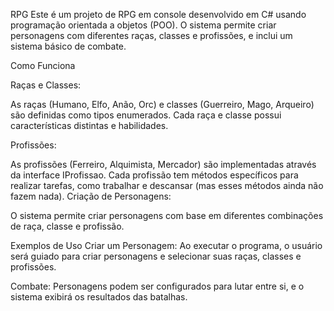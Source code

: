 RPG
Este é um projeto de RPG em console desenvolvido em C# usando programação orientada a objetos (POO). O sistema permite criar personagens com diferentes raças, classes e profissões, e inclui um sistema básico de combate.
 
Como Funciona

Raças e Classes:

As raças (Humano, Elfo, Anão, Orc) e classes (Guerreiro, Mago, Arqueiro) são definidas como tipos enumerados.
Cada raça e classe possui características distintas e habilidades.

Profissões:

As profissões (Ferreiro, Alquimista, Mercador) são implementadas através da interface IProfissao.
Cada profissão tem métodos específicos para realizar tarefas, como trabalhar e descansar (mas esses métodos ainda não fazem nada).
Criação de Personagens:

O sistema permite criar personagens com base em diferentes combinações de raça, classe e profissão.

Exemplos de Uso
Criar um Personagem: Ao executar o programa, o usuário será guiado para criar personagens e selecionar suas raças, classes e profissões.

Combate: Personagens podem ser configurados para lutar entre si, e o sistema exibirá os resultados das batalhas.
